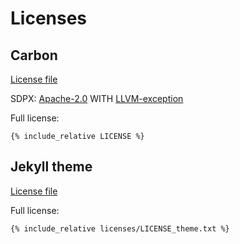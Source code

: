 # Licenses

<!--
Part of the Carbon Language project, under the Apache License v2.0 with LLVM
Exceptions. See /LICENSE for license information.
SPDX-License-Identifier: Apache-2.0 WITH LLVM-exception
-->

## Carbon

[License file](/LICENSE)

SDPX: [Apache-2.0](https://spdx.org/licenses/Apache-2.0.html) WITH
[LLVM-exception](https://spdx.org/licenses/LLVM-exception.html)

Full license:

```
{% include_relative LICENSE %}
```

## Jekyll theme

[License file](/licenses/LICENSE_theme.txt)

Full license:

```
{% include_relative licenses/LICENSE_theme.txt %}
```
